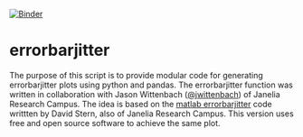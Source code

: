 [![Binder](http://mybinder.org/badge.svg)](http://mybinder.org/repo/bcocanougher/errorbarjitter)

# errorbarjitter

The purpose of this script is to provide modular code for generating errorbarjitter plots using python and pandas. The errorbarjitter function was written in collaboration with Jason Wittenbach ([@jwittenbach](http://github.com/jwittenbach)) of Janelia Research Campus. The idea is based on the [matlab errorbarjitter](http://www.mathworks.com/matlabcentral/fileexchange/33658-errorbarjitter) code writtten by David Stern, also of Janelia Research Campus. This version uses free and open source software to achieve the same plot.
